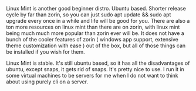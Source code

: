 Linux Mint is another good beginner distro. Ubuntu based. Shorter release cycle by far than zorin, so you can just sudo apt update && sudo apt upgrade every once in a while and life will be good for you. There are also a ton more resources on linux mint than there are on zorin, with linux mint being much much more popular than zorin ever will be. It does not have a bunch of the cooler features of zorin ( windows app support, extensive theme customization with ease ) out of the box, but all of those things can be installed if you wish for them. 

Linux Mint is stable. It's still ubuntu based, so it has all the disadvantages of ubuntu, except snaps, it gets rid of snaps. It's pretty nice to use. I run it in some virtual machines to be servers for me when I do not want to think about using purely cli on a server. 

